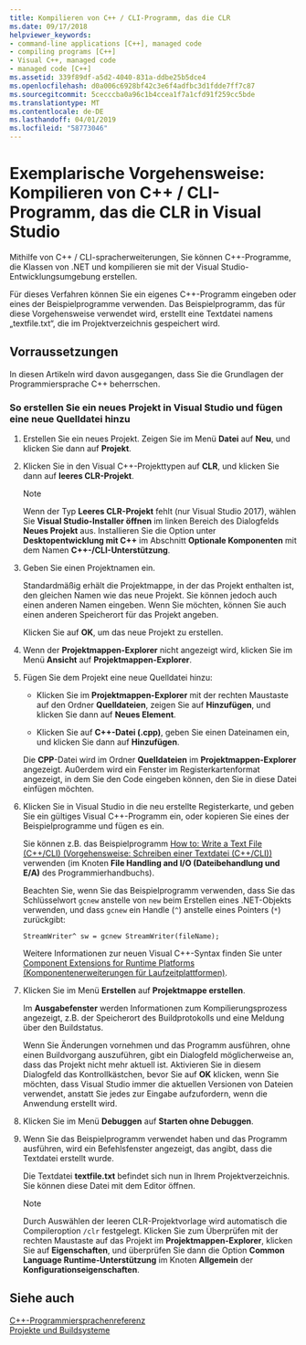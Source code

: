 ```yaml
---
title: Kompilieren von C++ / CLI-Programm, das die CLR
ms.date: 09/17/2018
helpviewer_keywords:
- command-line applications [C++], managed code
- compiling programs [C++]
- Visual C++, managed code
- managed code [C++]
ms.assetid: 339f89df-a5d2-4040-831a-ddbe25b5dce4
ms.openlocfilehash: d0a006c6928bf42c3e6f4adfbc3d1fdde7ff7c87
ms.sourcegitcommit: 5cecccba0a96c1b4ccea1f7a1cfd91f259cc5bde
ms.translationtype: MT
ms.contentlocale: de-DE
ms.lasthandoff: 04/01/2019
ms.locfileid: "58773046"
---
```

# <a name="walkthrough-compile-a-ccli-program-that-targets-the-clr-in-visual-studio"></a>Exemplarische Vorgehensweise: Kompilieren von C++ / CLI-Programm, das die CLR in Visual Studio

Mithilfe von C++ / CLI-spracherweiterungen, Sie können C++-Programme, die Klassen von .NET und kompilieren sie mit der Visual Studio-Entwicklungsumgebung erstellen.

Für dieses Verfahren können Sie ein eigenes C++-Programm eingeben oder eines der Beispielprogramme verwenden. Das Beispielprogramm, das für diese Vorgehensweise verwendet wird, erstellt eine Textdatei namens „textfile.txt“, die im Projektverzeichnis gespeichert wird.

## <a name="prerequisites"></a>Vorraussetzungen

In diesen Artikeln wird davon ausgegangen, dass Sie die Grundlagen der Programmiersprache C++ beherrschen.

### <a name="to-create-a-new-project-in-visual-studio-and-add-a-new-source-file"></a>So erstellen Sie ein neues Projekt in Visual Studio und fügen eine neue Quelldatei hinzu

1. Erstellen Sie ein neues Projekt. Zeigen Sie im Menü **Datei** auf **Neu**, und klicken Sie dann auf **Projekt**.

1. Klicken Sie in den Visual C++-Projekttypen auf **CLR**, und klicken Sie dann auf **leeres CLR-Projekt**.

   > [!NOTE]
   > Wenn der Typ **Leeres CLR-Projekt** fehlt (nur Visual Studio 2017), wählen Sie **Visual Studio-Installer öffnen** im linken Bereich des Dialogfelds **Neues Projekt** aus. Installieren Sie die Option unter **Desktopentwicklung mit C++** im Abschnitt **Optionale Komponenten** mit dem Namen **C++-/CLI-Unterstützung**.<br/>

1. Geben Sie einen Projektnamen ein.

   Standardmäßig erhält die Projektmappe, in der das Projekt enthalten ist, den gleichen Namen wie das neue Projekt. Sie können jedoch auch einen anderen Namen eingeben. Wenn Sie möchten, können Sie auch einen anderen Speicherort für das Projekt angeben.

   Klicken Sie auf **OK**, um das neue Projekt zu erstellen.

1. Wenn der **Projektmappen-Explorer** nicht angezeigt wird, klicken Sie im Menü **Ansicht** auf **Projektmappen-Explorer**.

1. Fügen Sie dem Projekt eine neue Quelldatei hinzu:

   - Klicken Sie im **Projektmappen-Explorer** mit der rechten Maustaste auf den Ordner **Quelldateien**, zeigen Sie auf **Hinzufügen**, und klicken Sie dann auf **Neues Element**.

   - Klicken Sie auf **C++-Datei (.cpp)**, geben Sie einen Dateinamen ein, und klicken Sie dann auf **Hinzufügen**.

   Die **CPP**-Datei wird im Ordner **Quelldateien** im **Projektmappen-Explorer** angezeigt. Au0erdem wird ein Fenster im Registerkartenformat angezeigt, in dem Sie den Code eingeben können, den Sie in diese Datei einfügen möchten.

1. Klicken Sie in Visual Studio in die neu erstellte Registerkarte, und geben Sie ein gültiges Visual C++-Programm ein, oder kopieren Sie eines der Beispielprogramme und fügen es ein.

   Sie können z.B. das Beispielprogramm [How to: Write a Text File (C++/CLI) (Vorgehensweise: Schreiben einer Textdatei (C++/CLI))](how-to-write-a-text-file-cpp-cli.md) verwenden (im Knoten **File Handling and I/O (Dateibehandlung und E/A)** des Programmierhandbuchs).

   Beachten Sie, wenn Sie das Beispielprogramm verwenden, dass Sie das Schlüsselwort `gcnew` anstelle von `new` beim Erstellen eines .NET-Objekts verwenden, und dass `gcnew` ein Handle (`^`) anstelle eines Pointers (`*`) zurückgibt:

   `StreamWriter^ sw = gcnew StreamWriter(fileName);`

   Weitere Informationen zur neuen Visual C++-Syntax finden Sie unter [Component Extensions for Runtime Platforms (Komponentenerweiterungen für Laufzeitplattformen)](../extensions/component-extensions-for-runtime-platforms.md).

1. Klicken Sie im Menü **Erstellen** auf **Projektmappe erstellen**.

   Im **Ausgabefenster** werden Informationen zum Kompilierungsprozess angezeigt, z.B. der Speicherort des Buildprotokolls und eine Meldung über den Buildstatus.

   Wenn Sie Änderungen vornehmen und das Programm ausführen, ohne einen Buildvorgang auszuführen, gibt ein Dialogfeld möglicherweise an, dass das Projekt nicht mehr aktuell ist. Aktivieren Sie in diesem Dialogfeld das Kontrollkästchen, bevor Sie auf **OK** klicken, wenn Sie möchten, dass Visual Studio immer die aktuellen Versionen von Dateien verwendet, anstatt Sie jedes zur Eingabe aufzufordern, wenn die Anwendung erstellt wird.

1. Klicken Sie im Menü **Debuggen** auf **Starten ohne Debuggen**.

1. Wenn Sie das Beispielprogramm verwendet haben und das Programm ausführen, wird ein Befehlsfenster angezeigt, das angibt, dass die Textdatei erstellt wurde.

   Die Textdatei **textfile.txt** befindet sich nun in Ihrem Projektverzeichnis. Sie können diese Datei mit dem Editor öffnen.

   > [!NOTE]
   > Durch Auswählen der leeren CLR-Projektvorlage wird automatisch die Compileroption `/clr` festgelegt. Klicken Sie zum Überprüfen mit der rechten Maustaste auf das Projekt im **Projektmappen-Explorer**, klicken Sie auf **Eigenschaften**, und überprüfen Sie dann die Option **Common Language Runtime-Unterstützung** im Knoten **Allgemein** der **Konfigurationseigenschaften**.

## <a name="see-also"></a>Siehe auch

[C++-Programmiersprachenreferenz](../cpp/cpp-language-reference.md)<br/>
[Projekte und Buildsysteme](../build/projects-and-build-systems-cpp.md)<br/>
